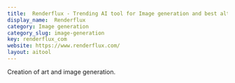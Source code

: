 ```yaml
---
title:  Renderflux - Trending AI tool for Image generation and best alternatives
display_name:  Renderflux
category: Image generation
category_slug: image-generation
key: renderflux_com
website: https://www.renderflux.com/
layout: aitool
---
```


Creation of art and image generation.
